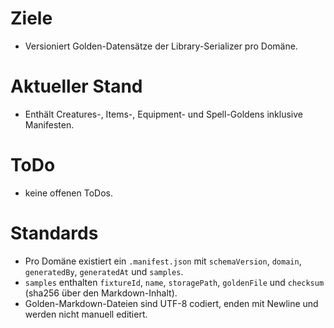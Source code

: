 # Ziele
- Versioniert Golden-Datensätze der Library-Serializer pro Domäne.

# Aktueller Stand
- Enthält Creatures-, Items-, Equipment- und Spell-Goldens inklusive Manifesten.

# ToDo
- keine offenen ToDos.

# Standards
- Pro Domäne existiert ein `.manifest.json` mit `schemaVersion`, `domain`, `generatedBy`, `generatedAt` und `samples`.
- `samples` enthalten `fixtureId`, `name`, `storagePath`, `goldenFile` und `checksum` (sha256 über den Markdown-Inhalt).
- Golden-Markdown-Dateien sind UTF-8 codiert, enden mit Newline und werden nicht manuell editiert.
